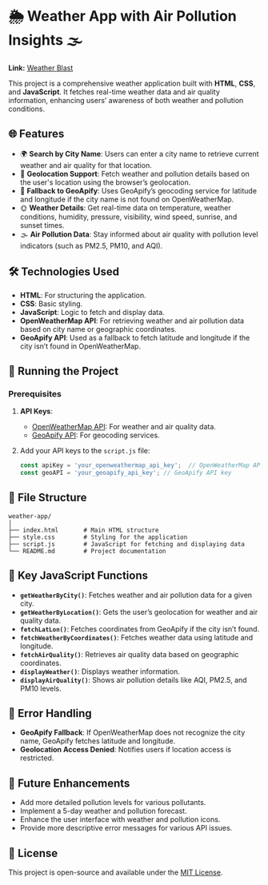 
# 🌦️ Weather App with Air Pollution Insights 🌫️

**Link:** [Weather Blast](https://weather-blast.netlify.app/)

This project is a comprehensive weather application built with **HTML**, **CSS**, and **JavaScript**. It fetches real-time weather data and air quality information, enhancing users’ awareness of both weather and pollution conditions.

## 🌐 Features

- 🌍 **Search by City Name**: Users can enter a city name to retrieve current weather and air quality for that location.
- 📍 **Geolocation Support**: Fetch weather and pollution details based on the user's location using the browser’s geolocation.
- 🔄 **Fallback to GeoApify**: Uses GeoApify’s geocoding service for latitude and longitude if the city name is not found on OpenWeatherMap.
- 🌞 **Weather Details**: Get real-time data on temperature, weather conditions, humidity, pressure, visibility, wind speed, sunrise, and sunset times.
- 🌫️ **Air Pollution Data**: Stay informed about air quality with pollution level indicators (such as PM2.5, PM10, and AQI).

## 🛠️ Technologies Used

- **HTML**: For structuring the application.
- **CSS**: Basic styling.
- **JavaScript**: Logic to fetch and display data.
- **OpenWeatherMap API**: For retrieving weather and air pollution data based on city name or geographic coordinates.
- **GeoApify API**: Used as a fallback to fetch latitude and longitude if the city isn’t found in OpenWeatherMap.

## 🚀 Running the Project

### Prerequisites

1. **API Keys**:
   - [OpenWeatherMap API](https://openweathermap.org/api): For weather and air quality data.
   - [GeoApify API](https://www.geoapify.com/): For geocoding services.

2. Add your API keys to the `script.js` file:
   ```javascript
   const apiKey = 'your_openweathermap_api_key';  // OpenWeatherMap API key
   const geoAPI = 'your_geoapify_api_key'; // GeoApify API key
   ```

## 📂 File Structure

```plaintext
weather-app/
│
├── index.html       # Main HTML structure
├── style.css        # Styling for the application
├── script.js        # JavaScript for fetching and displaying data
└── README.md        # Project documentation
```

## 🔧 Key JavaScript Functions

- **`getWeatherByCity()`**: Fetches weather and air pollution data for a given city.
- **`getWeatherByLocation()`**: Gets the user’s geolocation for weather and air quality data.
- **`fetchLatLon()`**: Fetches coordinates from GeoApify if the city isn’t found.
- **`fetchWeatherByCoordinates()`**: Fetches weather data using latitude and longitude.
- **`fetchAirQuality()`**: Retrieves air quality data based on geographic coordinates.
- **`displayWeather()`**: Displays weather information.
- **`displayAirQuality()`**: Shows air pollution details like AQI, PM2.5, and PM10 levels.

## 🧰 Error Handling

- **GeoApify Fallback**: If OpenWeatherMap does not recognize the city name, GeoApify fetches latitude and longitude.
- **Geolocation Access Denied**: Notifies users if location access is restricted.

## 🌟 Future Enhancements

- Add more detailed pollution levels for various pollutants.
- Implement a 5-day weather and pollution forecast.
- Enhance the user interface with weather and pollution icons.
- Provide more descriptive error messages for various API issues.

## 📜 License

This project is open-source and available under the [MIT License](LICENSE). 
